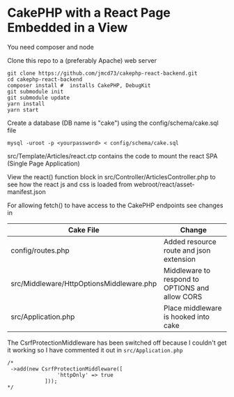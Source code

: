 # CakePHP with a React Page Embedded in a View

You need composer and node

Clone this repo to a (preferably Apache) web server

```
git clone https://github.com/jmcd73/cakephp-react-backend.git
cd cakephp-react-backend
composer install #  installs CakePHP, DebugKit
git submodule init
git submodule update
yarn install
yarn start
```

Create a database (DB name is "cake") using the config/schema/cake.sql file

```
mysql -uroot -p <yourpassword> < config/schema/cake.sql
```

src/Template/Articles/react.ctp contains the code to mount the react SPA (Single Page Application)

View the react() function block in src/Controller/ArticlesController.php to see how the react js and css is loaded from webroot/react/asset-manifest.json

For allowing fetch() to have access to the CakePHP endpoints see changes in 

Cake File | Change |
---------|----------|
config/routes.php | Added resource route and json extension |
src/Middleware/HttpOptionsMiddleware.php | Middleware to respond to OPTIONS and allow CORS
src/Application.php | Place middleware is hooked into cake |

The CsrfProtectionMiddleware has been switched off because I couldn't get it working so I have commented it out in `src/Application.php`

```
/*
 ->add(new CsrfProtectionMiddleware([
                'httpOnly' => true
            ]));
*/
```